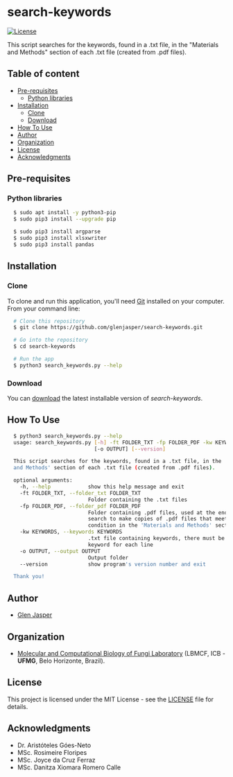 search-keywords
======================
[![License](https://poser.pugx.org/badges/poser/license.svg)](./LICENSE)

This script searches for the keywords, found in a .txt file, in the "Materials and Methods" section of each .txt file (created from .pdf files).

## Table of content

- [Pre-requisites](#pre-requisites)
    - [Python libraries](#python-libraries)
- [Installation](#installation)
    - [Clone](#clone)
    - [Download](#download)
- [How To Use](#how-to-use)
- [Author](#author)
- [Organization](#organization)
- [License](#license)
- [Acknowledgments](#acknowledgments)

## Pre-requisites

### Python libraries

```sh
  $ sudo apt install -y python3-pip
  $ sudo pip3 install --upgrade pip
```

```sh
  $ sudo pip3 install argparse
  $ sudo pip3 install xlsxwriter
  $ sudo pip3 install pandas
```

## Installation

### Clone

To clone and run this application, you'll need [Git](https://git-scm.com) installed on your computer. From your command line:

```bash
  # Clone this repository
  $ git clone https://github.com/glenjasper/search-keywords.git

  # Go into the repository
  $ cd search-keywords

  # Run the app
  $ python3 search_keywords.py --help
```

### Download

You can [download](https://github.com/glenjasper/search-keywords/archive/master.zip) the latest installable version of _search-keywords_.

## How To Use

```sh  
  $ python3 search_keywords.py --help
  usage: search_keywords.py [-h] -ft FOLDER_TXT -fp FOLDER_PDF -kw KEYWORDS
                            [-o OUTPUT] [--version]

  This script searches for the keywords, found in a .txt file, in the 'Materials
  and Methods' section of each .txt file (created from .pdf files).

  optional arguments:
    -h, --help            show this help message and exit
    -ft FOLDER_TXT, --folder_txt FOLDER_TXT
                          Folder containing the .txt files
    -fp FOLDER_PDF, --folder_pdf FOLDER_PDF
                          Folder containing .pdf files, used at the end of the
                          search to make copies of .pdf files that meet the
                          condition in the 'Materials and Methods' section
    -kw KEYWORDS, --keywords KEYWORDS
                          .txt file containing keywords, there must be one
                          keyword for each line
    -o OUTPUT, --output OUTPUT
                          Output folder
    --version             show program's version number and exit

  Thank you!
```

## Author

* [Glen Jasper](https://github.com/glenjasper)

## Organization
* [Molecular and Computational Biology of Fungi Laboratory](http://lbmcf.pythonanywhere.com) (LBMCF, ICB - **UFMG**, Belo Horizonte, Brazil).

## License

This project is licensed under the MIT License - see the [LICENSE](./LICENSE) file for details.

## Acknowledgments

* Dr. Aristóteles Góes-Neto
* MSc. Rosimeire Floripes
* MSc. Joyce da Cruz Ferraz
* MSc. Danitza Xiomara Romero Calle
